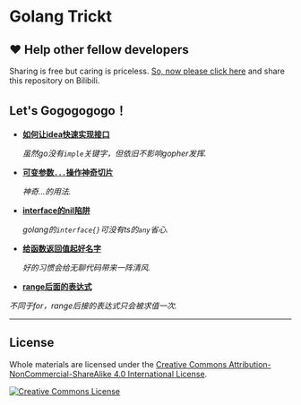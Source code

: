 # Golang Trickt

## ❤️ Help other fellow developers

Sharing is free but caring is priceless. [So, now please click here](https://www.bilibili.com/video/BV19e4y1A7DD/) and share this repository on Bilibili.

## Let's Gogogogogo！

* **[如何让idea快速实现接口](https://www.bilibili.com/video/BV19e4y1A7DD)**

  _虽然go没有`imple`关键字，但依旧不影响gopher发挥._
* **[可变参数`...`操作神奇切片](https://www.bilibili.com/video/BV1CA41167dM)**

  _神奇...的用法._
* **[interface的nil陷阱](https://www.bilibili.com/video/BV1uT41197i4)**

  _golang的`interface{}`可没有ts的`any`省心._
* **[给函数返回值起好名字](https://www.bilibili.com/video/BV1dT411D7vy)**

  _好的习惯会给无聊代码带来一阵清风._

* **[range后面的表达式]()**

 _不同于for，range后接的表达式只会被求值一次._



---

## License

Whole materials are licensed under the <a rel="license" href="https://creativecommons.org/licenses/by-nc-sa/4.0/">Creative Commons Attribution-NonCommercial-ShareAlike 4.0 International License</a>.<br/>

<a rel="license" href="https://creativecommons.org/licenses/by-nc-sa/4.0/"><img alt="Creative Commons License" style="border-width:0" src="https://i.creativecommons.org/l/by-nc-sa/4.0/88x31.png"/></a>
